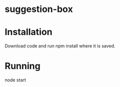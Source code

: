 # suggestion-box

# Installation
Download code and run npm install where it is saved.

# Running
node start
